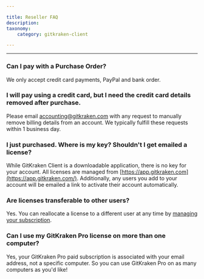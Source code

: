 ```yaml
---

title: Reseller FAQ
description: 
taxonomy:
    category: gitkraken-client

---
```


***

### Can I pay with a Purchase Order?

We only accept credit card payments, PayPal and bank order.

### I will pay using a credit card, but I need the credit card details removed after purchase.

Please email <accounting@gitkraken.com> with any request to manually remove billing details from an account. We typically fulfill these requests within 1 business day.

### I just purchased. Where is my key? Shouldn't I get emailed a license?

While GitKraken Client is a downloadable application, there is no key for your account. All licenses are managed from [https://app.gitkraken.com](https://app.gitkraken.com/). Additionally, any users you add to your account will be emailed a link to activate their account automatically.

### Are licenses transferable to other users?

Yes. You can reallocate a license to a different user at any time by [managing your subscription](/account/organizations).

### Can I use my GitKraken Pro license on more than one computer?

Yes, your GitKraken Pro paid subscription is associated with your email address, not a specific computer. So you can use GitKraken Pro on as many computers as you'd like!
